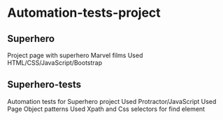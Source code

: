 # Automation-tests-project

<h2> Superhero </h2> 
Project page with superhero Marvel films 
Used HTML/CSS/JavaScript/Bootstrap

<h2> Superhero-tests </h2>
Automation tests for Superhero project 
Used Protractor/JavaScript 
Used Page Object patterns
Used Xpath and Css selectors for find element
